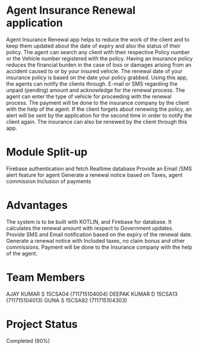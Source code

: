# Agent Insurance Renewal application

Agent Insurance Renewal app helps to reduce the work of the client and to keep them updated about the date of expiry and also the status of their policy. The agent can search any client with their respective Policy number or the Vehicle number registered with the policy. Having an insurance policy reduces the financial burden in the case of loss or damages arising from an accident caused to or by your insured vehicle. The renewal date of your insurance policy is based on the date your policy grabbed. Using this app, the agents can notify the clients through. E-mail or SMS regarding the unpaid (pending) amount and acknowledge for the renewal process. The agent can enter the type of vehicle for proceeding with the renewal process. The payment will be done to the insurance company by the client with the help of the agent. If the client forgets about renewing the policy, an alert will be sent by the application for the second time in order to notify the client again. The insurance can also be renewed by the client through this app. 

# Module Split-up
Firebase authentication and fetch Realtime database
Provide an Email /SMS alert feature for agent
Generate a renewal notice based on Taxes, agent commission
Inclusion of payments

# Advantages
The system is to be built with KOTLIN, and Firebase for database. 
It calculates the renewal amount with respect to Government updates.
Provide SMS and Email notification based on the expiry of the renewal date.
Generate a renewal notice with Included taxes, no claim bonus and other commissions.
Payment will be done to the Insurance company with the help of the agent.

# Team Members
AJAY KUMAR S            15CSA04 (711715104004)
DEEPAK KUMAR D          15CSA13 (711715104013)
GUNA S                  15CSA82 (711715104303)



# Project Status
Completed (80%)
